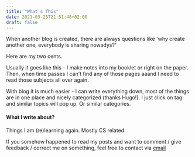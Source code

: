 ```yaml
---
title: "What's This"
date: 2021-03-25T21:51:48+02:00
draft: false
---
```


When another blog is created, there are always questions like 'why create another one, everybody is sharing nowadys?'

Here are my two cents. 

Usually it goes like this - I make notes into my booklet or right on the paper. Then, when time passes I can't find any of those pages aaand I need to read those subjects all over again.

With blog it is much easier - I can write everything down, most of the things are in one place and nicely categorized (thanks Hugo!).
I just click on tag and similar topics will pop up. Or similar categories. 


#### What I write about? 

Things I am (re)learning again. Mostly CS related. 

If you somehow happened to read my posts and want to comment / give feedback / correct me on something, feel free to contact via [email](mailto:tanel_joosep@hotmail.com)
